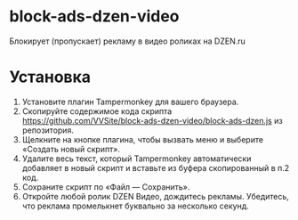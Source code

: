 # block-ads-dzen-video
Блокирует (пропускает) рекламу в видео роликах на DZEN.ru

# Установка
1. Установите плагин Tampermonkey для вашего браузера.
2. Скопируйте содержимое кода скрипта https://github.com/VVSite/block-ads-dzen-video/block-ads-dzen.js из репозитория.
3. Щелкните на кнопке плагина, чтобы вызвать меню и выберите «Создать новый скрипт».
4. Удалите весь текст, который Tampermonkey автоматически добавляет в новый скрипт и вставьте из буфера скопированный в п.2 код.
5. Сохраните скрипт по «Файл — Сохранить».
6. Откройте любой ролик DZEN Видео, дождитесь рекламы. Убедитесь, что реклама промелькнет буквально за несколько секунд.
